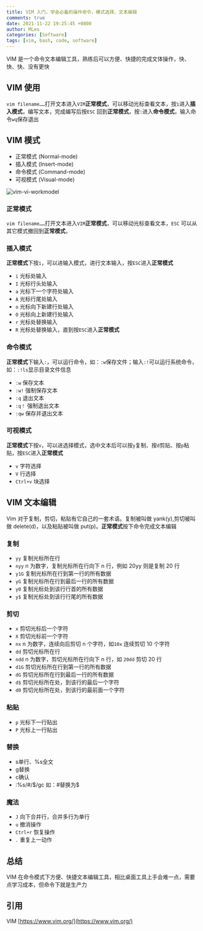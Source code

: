 ```yaml
---
title: VIM 入门，学会必备的操作命令，模式选择、文本编辑
comments: true
date: 2021-11-22 19:25:45 +0800
author: MLeo
categories: [Software] 
tags: [vim, bash, code, software] 
---
```


VIM 是一个命令文本编辑工具，熟练后可以方便、快捷的完成文体操作，快、快、快、没有更快


## VIM 使用
`vim filename……`打开文本进入`VIM`**正常模式**，可以移动光标查看文本，按`i`进入**插入模式**，编写文本，完成编写后按`ESC` 回到**正常模式**，按`:`进入**命令模式**，输入命令`wq`保存退出

## VIM 模式

- 正常模式 (Normal-mode) 
- 插入模式 (Insert-mode)
- 命令模式 (Command-mode)
- 可视模式 (Visual-mode)


![vim-vi-workmodel](https://images.ichochy.com/vim-vi-workmodel.png)


### 正常模式
`vim filename……`打开文本进入`VIM`**正常模式**，可以移动光标查看文本，`ESC` 可以从其它模式撤回到**正常模式**，

### 插入模式
**正常模式**下按`i`，可以进输入模式，进行文本输入，按`ESC`进入**正常模式**
- `i` 光标处输入
- `I` 光标行头处输入
- `a` 光标下一个字符处输入
- `A` 光标行尾处输入
- `o` 光标向下新建行处输入
- `O` 光标向上新建行处输入
- `r` 光标处替换输入
- `R` 光标处替换输入，直到按`ESC`进入**正常模式**

### 命令模式
**正常模式**下输入`:`，可以运行命令，如：`:w`保存文件；输入`:!`可以运行系统命令，如：`:!ls`显示目录文件信息
- `:w` 保存文本
- `:w!` 强制保存文本
- `:q` 退出文本
- `:q！` 强制退出文本
- `:qw` 保存并退出文本


### 可视模式
**正常模式**下按`v`，可以进选择模式，选中文本后可以按`y`复制、按`d`剪贴、按`p`粘贴，按`ESC`进入**正常模式**

- `v` 字符选择
- `V` 行选择
- `Ctrl+v` 块选择



## VIM 文本编辑
Vim 对于复制，剪切，粘贴有它自己的一套术语。复制被叫做 yank(y),剪切被叫做 delete(d)，以及粘贴被叫做 put(p)。**正常模式**按下命令完成文本编辑

### 复制
- `yy` 复制光标所在行
- `nyy` n 为数字，复制光标所在行向下 n 行，例如 20yy 则是复制 20 行
- `y1G` 复制光标所在行到第一行的所有数据
- `yG` 复制光标所在行到最后一行的所有数据
- `y0` 复制光标处到该行行首的所有数据
- `y$` 复制光标处到该行行尾的所有数据

### 剪切

- `x` 剪切光标后一个字符
- `X` 剪切光标前一个字符
- `nx` n 为数字，连续向后剪切 n 个字符，如`10x` 连续剪切 10 个字符
- `dd` 剪切光标所在行
- `ndd` n 为数字，剪切光标所在行向下 n 行，如 `20dd` 剪切 20 行
- `d1G` 剪切光标所在行到第一行的所有数据
- `dG` 剪切光标所在行到最后一行的所有数据
- `d$` 剪切光标所在处，到该行的最后一个字符
- `d0` 剪切光标所在处，到该行的最前面一个字符

### 粘贴
- `p` 光标下一行贴出
- `P` 光标上一行贴出

### 替换
- s单行、%s全文 
- g替换
- c确认
- :%s/#/$/gc  如：#替换为$


### 魔法
- `J` 向下合并行，合并多行为单行
- `u` 撤消操作
- `Ctrl+r` 恢复操作
- `.` 重复上一动作

## 总结
VIM 在命令模式下方便、快捷文本编辑工具，相比桌面工具上手会难一点，需要点学习成本，但命令下就是生产力

## 引用
VIM [https://www.vim.org/](https://www.vim.org/)
